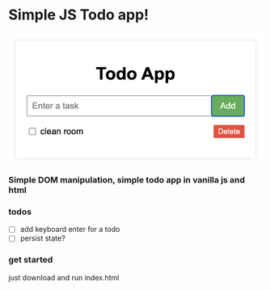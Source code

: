 # Simple JS Todo app!
![](./img/js-todos-git.png)

### Simple DOM manipulation, simple todo app in vanilla js and html
### todos
- [ ] add keyboard enter for a todo
- [ ] persist state?
### get started
just download and run index.html